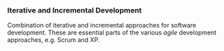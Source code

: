 ### Iterative and Incremental Development

Combination of iterative and incremental approaches for software development.
These are essential parts of the various _agile_ development approaches,
e.g. Scrum and XP.

